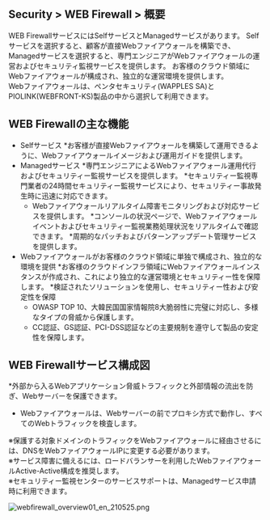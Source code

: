 ## Security > WEB Firewall > 概要

WEB FirewallサービスにはSelfサービスとManagedサービスがあります。
Selfサービスを選択すると、顧客が直接Webファイアウォールを構築でき、Managedサービスを選択すると、専門エンジニアがWebファイアウォールの運営およびセキュリティ監視サービスを提供します。 
お客様のクラウド領域にWebファイアウォールが構成され、独立的な運営環境を提供します。
<BR>
Webファイアウォールは、ペンタセキュリティ(WAPPLES SA)とPIOLINK(WEBFRONT-KS)製品の中から選択して利用できます。

## WEB Firewallの主な機能

* Selfサービス
    *お客様が直接Webファイアウォールを構築して運用できるように、Webファイアウォールイメージおよび運用ガイドを提供します。
* Managedサービス
    *専門エンジニアによるWebファイアウォール運用代行およびセキュリティー監視サービスを提供します。
    *セキュリティー監視専門業者の24時間セキュリティー監視サービスにより、セキュリティー事故発生時に迅速に対応できます。
    * Webファイアウォールリアルタイム障害モニタリングおよび対応サービスを提供します。
    *コンソールの状況ページで、Webファイアウォールイベントおよびセキュリティー監視業務処理状況をリアルタイムで確認できます。
    *周期的なパッチおよびパターンアップデート管理サービスを提供します。
* Webファイアウォールがお客様のクラウド領域に単独で構成され、独立的な環境を提供
    *お客様のクラウドインフラ領域にWebファイアウォールインスタンスが作成され、これにより独立的な運営環境とセキュリティー性を保障します。
*検証されたソリューションを使用し、セキュリティー性および安定性を保障
    * OWASP TOP 10、大韓民国国家情報院8大脆弱性に完璧に対応し、多様なタイプの脅威から保護します。
    * CC認証、GS認証、PCI-DSS認証などの主要規制を遵守して製品の安定性を保障します。

## WEB Firewallサービス構成図

*外部から入るWebアプリケーション脅威トラフィックと外部情報の流出を防ぎ、Webサーバーを保護できます。
* Webファイアウォールは、Webサーバーの前でプロキシ方式で動作し、すべてのWebトラフィックを検査します。

※保護する対象ドメインのトラフィックをWebファイアウォールに経由させるには、DNSをWebファイアウォールIPに変更する必要があります。<BR>
※サービス障害に備えるには、ロードバランサーを利用したWebファイアウォールActive-Active構成を推奨します。<BR>
※セキュリティー監視センターのサービスサポートは、Managedサービス申請時に利用できます。

![webfirewall_overview01_en_210525.png](https://static.toastoven.net/prod_web_firewall/webfirewall_overview01_en_210525.png)
